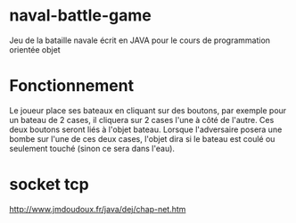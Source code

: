 # naval-battle-game
Jeu de la bataille navale écrit en JAVA pour le cours de programmation orientée objet

# Fonctionnement 
Le joueur place ses bateaux en cliquant sur des boutons, par exemple pour un bateau de 2 cases, il cliquera sur 2 cases l'une à côté de l'autre.
Ces deux boutons seront liés à l'objet bateau.
Lorsque l'adversaire posera une bombe sur l'une de ces deux cases, l'objet dira si le bateau est coulé ou seulement touché (sinon ce sera dans l'eau).

# socket tcp
http://www.jmdoudoux.fr/java/dej/chap-net.htm
